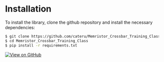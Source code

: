 # Installation

To install the library, clone the github repository and install the necessary dependencies:

```bash
$ git clone https://github.com/cateru/Memristor_Crossbar_Training_Class.git
$ cd Memristor_Crossbar_Training_Class
$ pip install -r requirements.txt
```

<div class="github-badge">
<a href="https://github.com/cateru/Memristor_Crossbar_Training_Class">
    <img src="https://img.shields.io/badge/View_on-GitHub-blue?logo=github&style=for-the-badge" alt="View on GitHub">
</a>
</div>